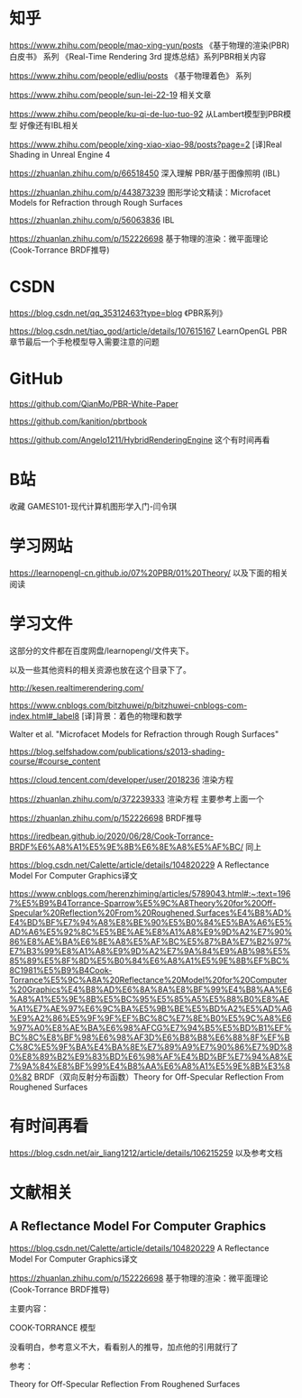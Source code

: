 # 知乎

https://www.zhihu.com/people/mao-xing-yun/posts	《基于物理的渲染(PBR)白皮书》 系列	《Real-Time Rendering 3rd 提炼总结》系列PBR相关内容

https://www.zhihu.com/people/edliu/posts	《基于物理着色》 系列

https://www.zhihu.com/people/sun-lei-22-19	相关文章

https://www.zhihu.com/people/ku-qi-de-luo-tuo-92	从Lambert模型到PBR模型	好像还有IBL相关

https://www.zhihu.com/people/xing-xiao-xiao-98/posts?page=2 [译]Real Shading in Unreal Engine 4

https://zhuanlan.zhihu.com/p/66518450   深入理解 PBR/基于图像照明 (IBL)

https://zhuanlan.zhihu.com/p/443873239  图形学论文精读：Microfacet Models for Refraction through Rough Surfaces

https://zhuanlan.zhihu.com/p/56063836 IBL

https://zhuanlan.zhihu.com/p/152226698	基于物理的渲染：微平面理论(Cook-Torrance BRDF推导)



# CSDN

https://blog.csdn.net/qq_35312463?type=blog 《PBR系列》

https://blog.csdn.net/tiao_god/article/details/107615167  LearnOpenGL PBR章节最后一个手枪模型导入需要注意的问题

# GitHub

https://github.com/QianMo/PBR-White-Paper

https://github.com/kanition/pbrtbook

https://github.com/Angelo1211/HybridRenderingEngine	这个有时间再看

# B站

收藏  GAMES101-现代计算机图形学入门-闫令琪

# 学习网站

https://learnopengl-cn.github.io/07%20PBR/01%20Theory/	以及下面的相关阅读

# 学习文件

这部分的文件都在百度网盘/learnopengl/文件夹下。

以及一些其他资料的相关资源也放在这个目录下了。

http://kesen.realtimerendering.com/

https://www.cnblogs.com/bitzhuwei/p/bitzhuwei-cnblogs-com-index.html#_label8  [译]背景：着色的物理和数学

Walter et al. "Microfacet Models for Refraction through Rough Surfaces"

https://blog.selfshadow.com/publications/s2013-shading-course/#course_content

https://cloud.tencent.com/developer/user/2018236  渲染方程

https://zhuanlan.zhihu.com/p/372239333  渲染方程 主要参考上面一个

https://zhuanlan.zhihu.com/p/152226698  BRDF推导

https://iredbean.github.io/2020/06/28/Cook-Torrance-BRDF%E6%A8%A1%E5%9E%8B%E6%8E%A8%E5%AF%BC/ 同上

https://blog.csdn.net/Calette/article/details/104820229 A Reflectance Model For Computer Graphics译文

https://www.cnblogs.com/herenzhiming/articles/5789043.html#:~:text=1967%E5%B9%B4Torrance-Sparrow%E5%9C%A8Theory%20for%20Off-Specular%20Reflection%20From%20Roughened,Surfaces%E4%B8%AD%E4%BD%BF%E7%94%A8%E8%BE%90%E5%B0%84%E5%BA%A6%E5%AD%A6%E5%92%8C%E5%BE%AE%E8%A1%A8%E9%9D%A2%E7%90%86%E8%AE%BA%E6%8E%A8%E5%AF%BC%E5%87%BA%E7%B2%97%E7%B3%99%E8%A1%A8%E9%9D%A2%E7%9A%84%E9%AB%98%E5%85%89%E5%8F%8D%E5%B0%84%E6%A8%A1%E5%9E%8B%EF%BC%8C1981%E5%B9%B4Cook-Torrance%E5%9C%A8A%20Reflectance%20Model%20for%20Computer%20Graphics%E4%B8%AD%E6%8A%8A%E8%BF%99%E4%B8%AA%E6%A8%A1%E5%9E%8B%E5%BC%95%E5%85%A5%E5%88%B0%E8%AE%A1%E7%AE%97%E6%9C%BA%E5%9B%BE%E5%BD%A2%E5%AD%A6%E9%A2%86%E5%9F%9F%EF%BC%8C%E7%8E%B0%E5%9C%A8%E6%97%A0%E8%AE%BA%E6%98%AFCG%E7%94%B5%E5%BD%B1%EF%BC%8C%E8%BF%98%E6%98%AF3D%E6%B8%B8%E6%88%8F%EF%BC%8C%E5%9F%BA%E4%BA%8E%E7%89%A9%E7%90%86%E7%9D%80%E8%89%B2%E9%83%BD%E6%98%AF%E4%BD%BF%E7%94%A8%E7%9A%84%E8%BF%99%E4%B8%AA%E6%A8%A1%E5%9E%8B%E3%80%82  BRDF（双向反射分布函数）Theory for Off-Specular Reflection From Roughened Surfaces

# 有时间再看

https://blog.csdn.net/air_liang1212/article/details/106215259 以及参考文档



# 文献相关

## A Reflectance Model For Computer Graphics

https://blog.csdn.net/Calette/article/details/104820229	A Reflectance Model For Computer Graphics译文

https://zhuanlan.zhihu.com/p/152226698	基于物理的渲染：微平面理论(Cook-Torrance BRDF推导)

主要内容：

COOK-TORRANCE 模型

没看明白，参考意义不大，看看别人的推导，加点他的引用就行了

参考：

Theory for Off-Specular Reflection From Roughened Surfaces
